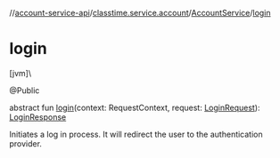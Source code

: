 //[account-service-api](../../../index.md)/[classtime.service.account](../index.md)/[AccountService](index.md)/[login](login.md)

# login

[jvm]\

@Public

abstract fun [login](login.md)(context: RequestContext, request: [LoginRequest](../-login-request/index.md)): [LoginResponse](../-login-response/index.md)

Initiates a log in process. It will redirect the user to the authentication provider.
